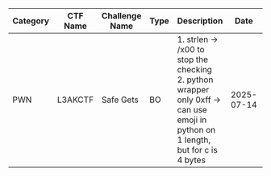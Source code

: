 | Category | CTF Name | Challenge Name | Type | Description | Date | Solved |
|----------|----------|----------------|------|-------------|------|--------|
| PWN | L3AKCTF | Safe Gets | BO | 1. strlen -> /x00 to stop the checking<br>2. python wrapper only 0xff -> can use emoji in python on 1 length, but for c is 4 bytes | 2025-07-14 | ✅ Yes |
